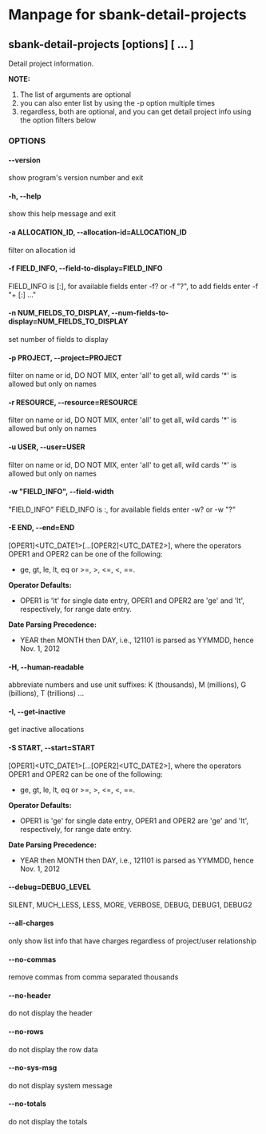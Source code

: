 # Manpage for sbank-detail-projects
## sbank-detail-projects [options] [<project> ... <project>]
Detail project information. 

**NOTE:** 
  1. The list of <project> arguments are optional
  2. you can also enter <project> list by using the -p option multiple times
  3. regardless, both are optional, and you can get detail project info using the option filters below

### OPTIONS
#### **--version**
show program's version number and exit

#### **-h, --help**
show this help message and exit

#### **-a ALLOCATION_ID, --allocation-id=ALLOCATION_ID**
filter on allocation id

#### **-f FIELD_INFO, --field-to-display=FIELD_INFO**
FIELD_INFO is <FIELD>[:<WIDTH>], for available fields enter -f? or -f "?", to add fields enter -f "+ <FIELD>[:<WIDTH>] ..."

#### **-n NUM_FIELDS_TO_DISPLAY, --num-fields-to-display=NUM_FIELDS_TO_DISPLAY**
set number of fields to display

#### **-p PROJECT, --project=PROJECT**
filter on name or id, DO NOT MIX, enter 'all' to get all, wild cards '*' is allowed but only on names

#### **-r RESOURCE, --resource=RESOURCE**
filter on name or id, DO NOT MIX, enter 'all' to get all, wild cards '*' is allowed but only on names

#### **-u USER, --user=USER**
filter on name or id, DO NOT MIX, enter 'all' to get all, wild cards '*' is allowed but only on names

#### **-w "FIELD_INFO", --field-width**
"FIELD_INFO" FIELD_INFO is <FIELD>:<WIDTH>, for available fields enter -w? or -w "?"

#### **-E END, --end=END**
[OPER1]<UTC_DATE1>[...[OPER2]<UTC_DATE2>], where the operators OPER1 and OPER2 can be one of the following: 
  
- ge, gt, le, lt, eq or >=, >, <=, <, ==. 
  
**Operator Defaults:** 
  
- OPER1 is 'lt' for single date entry, OPER1 and OPER2 are 'ge' and 'lt', respectively, for range date entry. 

**Date Parsing Precedence:** 
  - YEAR then MONTH then DAY, i.e., 121101 is parsed as YYMMDD, hence Nov. 1, 2012

#### **-H, --human-readable**
abbreviate numbers and use unit suffixes: K (thousands), M (millions), G (billions), T (trillions) ...

#### **-I, --get-inactive**
get inactive allocations

#### **-S START, --start=START**
[OPER1]<UTC_DATE1>[...[OPER2]<UTC_DATE2>], where the operators OPER1 and OPER2 can be one of the following: 
  
  - ge, gt, le, lt, eq or >=, >, <=, <, ==. 
  
**Operator Defaults:**
  
- OPER1 is 'ge' for single date entry, OPER1 and OPER2 are 'ge' and 'lt', respectively, for range date entry. 
  
**Date Parsing Precedence:** 
  
  - YEAR then MONTH then DAY, i.e., 121101 is parsed as YYMMDD, hence Nov. 1, 2012

#### **--debug=DEBUG_LEVEL**
SILENT, MUCH_LESS, LESS, MORE, VERBOSE, DEBUG, DEBUG1, DEBUG2

#### **--all-charges**
only show list info that have charges regardless of project/user relationship

#### **--no-commas**
remove commas from comma separated thousands

#### **--no-header**
do not display the header

#### **--no-rows**
do not display the row data

#### **--no-sys-msg**
do not display system message

#### **--no-totals**
do not display the totals

  
